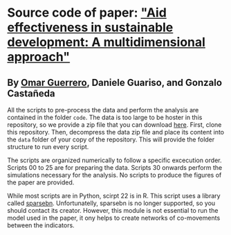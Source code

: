 # Source code of paper: ["Aid effectiveness in sustainable development: A multidimensional approach"](https://doi.org/10.1016/j.worlddev.2023.106256)

## By [Omar Guerrero](https://oguerr.com), Daniele Guariso, and Gonzalo Castañeda

All the scripts to pre-process the data and perform the analysis are contained in the folder `code`. The data is too large to be hoster in this repository, so we provide a zip file that you can download [here](https://www.dropbox.com/scl/fo/4kg6svoyo65qpimozekbl/AOiYdZOlndUrfm1otQ5jUo0?rlkey=0866hyu5mkb4df79bgvcvjkmp&dl=0). 
First, clone this repository.
Then, decompress the data zip file and place its content into the `data` folder of your copy of the repository. This will provide the folder structure to run every script.

The scripts are organized numerically to follow a specific excecution order.
Scripts 00 to 25 are for preparing the data.
Scripts 30 onwards perform the simulations necessary for the analysis.
No scripts to produce the figures of the paper are provided.

While most scripts are in Python, scirpt 22 is in R.
This script uses a library called [sparsebn](https://github.com/itsrainingdata/sparsebn).
Unfortunatelly, sparsebn is no longer supported, so you should contact its creator.
However, this module is not essential to run the model used in the paper, it ony helps to create networks of co-movements between the indicators.


